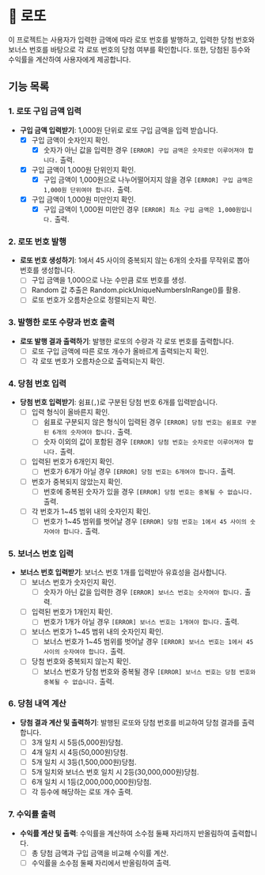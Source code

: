# 🎰 로또

이 프로젝트는 사용자가 입력한 금액에 따라 로또 번호를 발행하고, 입력한 당첨 번호와 보너스 번호를 바탕으로 각 로또 번호의 당첨 여부를 확인합니다. 또한, 당첨된 등수와 수익률을 계산하여 사용자에게 제공합니다.

## 기능 목록

### 1. 로또 구입 금액 입력

- **구입 금액 입력받기**: 1,000원 단위로 로또 구입 금액을 입력 받습니다.
  - [x] 구입 금액이 숫자인지 확인.
    - [x] 숫자가 아닌 값을 입력한 경우 `[ERROR] 구입 금액은 숫자로만 이루어져야 합니다.` 출력.
  - [x] 구입 금액이 1,000원 단위인지 확인.
    - [x] 구입 금액이 1,000원으로 나누어떨어지지 않을 경우 `[ERROR] 구입 금액은 1,000원 단위여야 합니다.` 출력.
  - [x] 구입 금액이 1,000원 미만인지 확인.
    - [x] 구입 금액이 1,000원 미만인 경우 `[ERROR] 최소 구입 금액은 1,000원입니다.` 출력.

### 2. 로또 번호 발행

- **로또 번호 생성하기**: 1에서 45 사이의 중복되지 않는 6개의 숫자를 무작위로 뽑아 번호를 생성합니다.
  - [ ] 구입 금액을 1,000으로 나눈 수만큼 로또 번호를 생성.
  - [ ] Random 값 추출은 Random.pickUniqueNumbersInRange()를 활용.
  - [ ] 로또 번호가 오름차순으로 정렬되는지 확인.

### 3. 발행한 로또 수량과 번호 출력

- **로또 발행 결과 출력하기**: 발행한 로또의 수량과 각 로또 번호를 출력합니다.
  - [ ] 로또 구입 금액에 따른 로또 개수가 올바르게 출력되는지 확인.
  - [ ] 각 로또 번호가 오름차순으로 출력되는지 확인.

### 4. 당첨 번호 입력

- **당첨 번호 입력받기**: 쉼표(`,`)로 구분된 당첨 번호 6개를 입력받습니다.
  - [ ] 입력 형식이 올바른지 확인.
    - [ ] 쉼표로 구분되지 않은 형식이 입력된 경우 `[ERROR] 당첨 번호는 쉼표로 구분된 6개의 숫자여야 합니다.` 출력.
    - [ ] 숫자 이외의 값이 포함된 경우 `[ERROR] 당첨 번호는 숫자로만 이루어져야 합니다.` 출력.
  - [ ] 입력된 번호가 6개인지 확인.
    - [ ] 번호가 6개가 아닐 경우 `[ERROR] 당첨 번호는 6개여야 합니다.` 출력.
  - [ ] 번호가 중복되지 않았는지 확인.
    - [ ] 번호에 중복된 숫자가 있을 경우 `[ERROR] 당첨 번호는 중복될 수 없습니다.` 출력.
  - [ ] 각 번호가 1~45 범위 내의 숫자인지 확인.
    - [ ] 번호가 1~45 범위를 벗어날 경우 `[ERROR] 당첨 번호는 1에서 45 사이의 숫자여야 합니다.` 출력.

### 5. 보너스 번호 입력

- **보너스 번호 입력받기**: 보너스 번호 1개를 입력받아 유효성을 검사합니다.
  - [ ] 보너스 번호가 숫자인지 확인.
    - [ ] 숫자가 아닌 값을 입력한 경우 `[ERROR] 보너스 번호는 숫자여야 합니다.` 출력.
  - [ ] 입력된 번호가 1개인지 확인.
    - [ ] 번호가 1개가 아닐 경우 `[ERROR] 보너스 번호는 1개여야 합니다.` 출력.
  - [ ] 보너스 번호가 1~45 범위 내의 숫자인지 확인.
    - [ ] 보너스 번호가 1~45 범위를 벗어날 경우 `[ERROR] 보너스 번호는 1에서 45 사이의 숫자여야 합니다.` 출력.
  - [ ] 당첨 번호와 중복되지 않는지 확인.
    - [ ] 보너스 번호가 당첨 번호와 중복될 경우 `[ERROR] 보너스 번호는 당첨 번호와 중복될 수 없습니다.` 출력.

### 6. 당첨 내역 계산

- **당첨 결과 계산 및 출력하기**: 발행된 로또와 당첨 번호를 비교하여 당첨 결과를 출력합니다.
  - [ ] 3개 일치 시 5등(5,000원)당첨.
  - [ ] 4개 일치 시 4등(50,000원)당첨.
  - [ ] 5개 일치 시 3등(1,500,000원)당첨.
  - [ ] 5개 일치와 보너스 번호 일치 시 2등(30,000,000원)당첨.
  - [ ] 6개 일치 시 1등(2,000,000,000원)당첨.
  - [ ] 각 등수에 해당하는 로또 개수 출력.

### 7. 수익률 출력

- **수익률 계산 및 출력**: 수익률을 계산하여 소수점 둘째 자리까지 반올림하여 출력합니다.
  - [ ] 총 당첨 금액과 구입 금액을 비교해 수익률 계산.
  - [ ] 수익률을 소수점 둘째 자리에서 반올림하여 출력.
